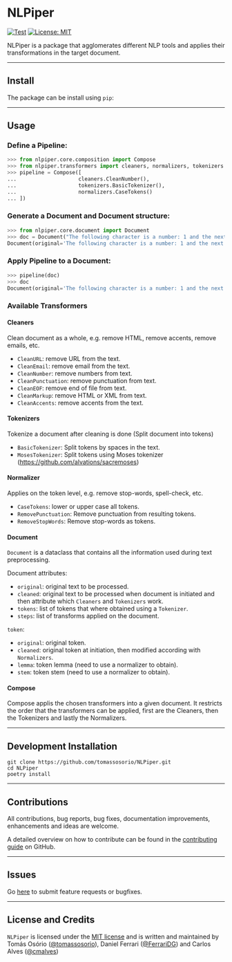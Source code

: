 # NLPiper

[![Test](https://github.com/tomassosorio/NLPiper/actions/workflows/test.yml/badge.svg)](https://github.com/tomassosorio/NLPiper/actions/workflows/test.yml)
[![License: MIT](https://img.shields.io/badge/License-MIT-yellow.svg)](https://opensource.org/licenses/MIT)

NLPiper is a package that agglomerates different NLP tools and applies their transformations in the target document.

---
## Install

The package can be install using `pip`:

---

## Usage

### Define a Pipeline:

```python
>>> from nlpiper.core.composition import Compose
>>> from nlpiper.transformers import cleaners, normalizers, tokenizers
>>> pipeline = Compose([
...                    cleaners.CleanNumber(),
...                    tokenizers.BasicTokenizer(),
...                    normalizers.CaseTokens()
... ])
```

### Generate a Document and Document structure:
```python
>>> from nlpiper.core.document import Document
>>> doc = Document("The following character is a number: 1 and the next one is not a.")
Document(original='The following character is a number: 1 and the next one is not a.', cleaned='The following character is a number: 1 and the next one is not a.', tokens=None, steps=[])
```

### Apply Pipeline to a Document:
```python
>>> pipeline(doc)
>>> doc
Document(original='The following character is a number: 1 and the next one is not a.', cleaned='The following character is a number:  and the next one is not a.', tokens=[Token(original='The', cleaned='the', lemma=None, stem=None), Token(original='following', cleaned='following', lemma=None, stem=None), Token(original='character', cleaned='character', lemma=None, stem=None), Token(original='is', cleaned='is', lemma=None, stem=None), Token(original='a', cleaned='a', lemma=None, stem=None), Token(original='number:', cleaned='number:', lemma=None, stem=None), Token(original='and', cleaned='and', lemma=None, stem=None), Token(original='the', cleaned='the', lemma=None, stem=None), Token(original='next', cleaned='next', lemma=None, stem=None), Token(original='one', cleaned='one', lemma=None, stem=None), Token(original='is', cleaned='is', lemma=None, stem=None), Token(original='not', cleaned='not', lemma=None, stem=None), Token(original='a.', cleaned='a.', lemma=None, stem=None)], steps=['CleanNumber()', 'BasicTokenizer()', "CaseTokens(mode='lower')"])
```

### Available Transformers
#### Cleaners
Clean document as a whole, e.g. remove HTML, remove accents, remove emails, etc.

- `CleanURL`: remove URL from the text.
- `CleanEmail`: remove email from the text.
- `CleanNumber`: remove numbers from text.
- `CleanPunctuation`: remove punctuation from text.
- `CleanEOF`: remove end of file from text.
- `CleanMarkup`: remove HTML or XML from text.
- `CleanAccents`: remove accents from the text.

#### Tokenizers
Tokenize a document after cleaning is done (Split document into tokens)

- `BasicTokenizer`: Split tokens by spaces in the text.
- `MosesTokenizer`: Split tokens using Moses tokenizer (https://github.com/alvations/sacremoses)

#### Normalizer
Applies on the token level, e.g. remove stop-words, spell-check, etc.

- `CaseTokens`: lower or upper case all tokens.
- `RemovePunctuation`: Remove punctuation from resulting tokens.
- `RemoveStopWords`: Remove stop-words as tokens.

#### Document
`Document` is a dataclass that contains all the information used during text preprocessing.

Document attributes:
- `original`: original text to be processed.
- `cleaned`: original text to be processed when document is initiated and then attribute which `Cleaners` and `Tokenizers` work.
- `tokens`: list of tokens that where obtained using a `Tokenizer`.
- `steps`: list of transforms applied on the document.

`token`:
- `original`: original token.
- `cleaned`: original token at initiation, then modified according with `Normalizers`.
- `lemma`: token lemma (need to use a normalizer to obtain).
- `stem`: token stem (need to use a normalizer to obtain).

#### Compose
Compose applis the chosen transformers into a given document.
It restricts the order that the transformers can be applied, first are the Cleaners, then the Tokenizers and lastly
the Normalizers.

---

## Development Installation

```
git clone https://github.com/tomassosorio/NLPiper.git
cd NLPiper
poetry install
```

---

## Contributions

All contributions, bug reports, bug fixes, documentation improvements,
enhancements and ideas are welcome.

A detailed overview on how to contribute can be found in the
[contributing guide](CONTRIBUTING.md)
on GitHub.

---

## Issues

Go [here](https://github.com/tomassosorio/NLPiper/issues) to submit feature
requests or bugfixes.

---

## License and Credits

`NLPiper` is licensed under the [MIT license](LICENSE) and is written and
maintained by Tomás Osório ([@tomassosorio](https://github.com/tomassosorio)), Daniel Ferrari ([@FerrariDG](https://github.com/FerrariDG)) and Carlos Alves ([@cmalves](https://github.com/cmalves))
